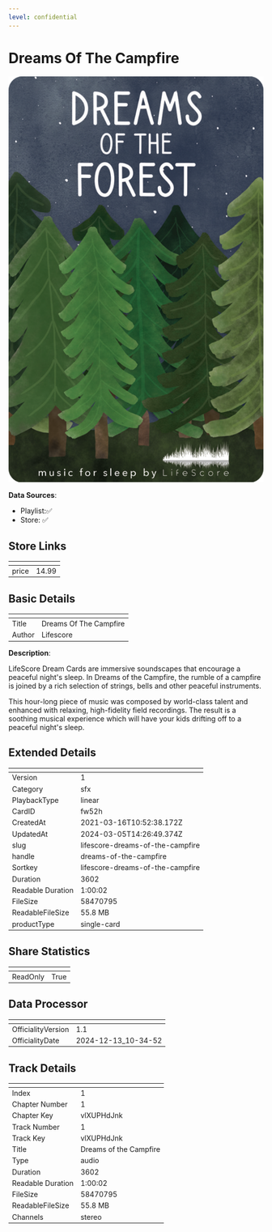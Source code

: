 ```yaml
---
level: confidential
---
```

# Dreams Of The Campfire

![card_[fw52h].png](../../img/cards/card_[fw52h].png)

**Data Sources**: 

- Playlist:✅
- Store: ✅


## Store Links

| <!-- --> | <!-- --> |
| - | - |
| price | 14.99 |


## Basic Details

| <!-- --> | <!-- --> |
| - | - |
| Title | Dreams Of The Campfire |
| Author | Lifescore |

**Description**:

LifeScore Dream Cards are immersive soundscapes that encourage a peaceful night's sleep. In Dreams of the Campfire, the rumble of a campfire is joined by a rich selection of strings, bells and other peaceful instruments.

This hour-long piece of music was composed by world-class talent and enhanced with relaxing, high-fidelity field recordings. The result is a soothing musical experience which will have your kids drifting off to a peaceful night's sleep.



## Extended Details

| <!-- --> | <!-- --> |
| - | - |
| Version | 1 |
| Category | sfx |
| PlaybackType | linear |
| CardID | fw52h |
| CreatedAt | 2021-03-16T10:52:38.172Z |
| UpdatedAt | 2024-03-05T14:26:49.374Z |
| slug | lifescore-dreams-of-the-campfire |
| handle | dreams-of-the-campfire |
| Sortkey | lifescore-dreams-of-the-campfire |
| Duration | 3602 |
| Readable Duration | 1:00:02 |
| FileSize | 58470795 |
| ReadableFileSize | 55.8 MB |
| productType | single-card |


## Share Statistics

| <!-- --> | <!-- --> |
| - | - |
| ReadOnly | True |


## Data Processor

| <!-- --> | <!-- --> |
| - | - |
| OfficialityVersion | 1.1
| OfficialityDate | 2024-12-13_10-34-52


## Track Details

| <!-- --> | <!-- --> |
| - | - |
| Index | 1 |
| Chapter Number | 1 |
| Chapter Key | vlXUPHdJnk |
| Track Number | 1 |
| Track Key | vlXUPHdJnk |
| Title | Dreams of the Campfire |
| Type | audio |
| Duration | 3602 |
| Readable Duration | 1:00:02 |
| FileSize | 58470795 |
| ReadableFileSize | 55.8 MB |
| Channels | stereo |

